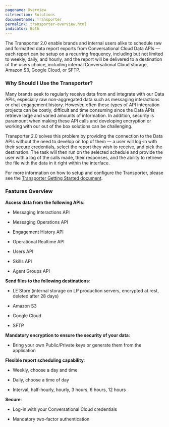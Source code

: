 ```yaml
---
pagename: Overview
sitesection: Solutions
documentname: Transporter
permalink: transporter-overview.html
indicator: Both
---
```


The Transporter 2.0 enable brands and internal users alike to schedule raw and formatted data report exports from Conversational Cloud Data APIs — each report can be setup on a recurring frequency, including but not limited to weekly, daily, and hourly, and the report will be delivered to a destination of the users choice, including internal Conversational Cloud storage, Amazon S3, Google Cloud, or SFTP.

### Why Should I Use the Transporter?

Many brands seek to regularly receive data from and integrate with our Data APIs, especially raw non-aggregated data such as messaging interactions or chat engagement history.  However, often these types of API integration projects can be costly, difficult and time consuming since the Data APIs retrieve large and varied amounts of information. In addition, security is paramount when making these API calls and developing encryption or working with our out of the box solutions can be challenging.

Transporter 2.0 solves this problem by providing the connection to the Data APIs without the need to develop on top of them — a user will log-in with their secure credentials, select the report they wish to receive, and pick the destination. The task will then run on the selected schedule and provide the user with a log of the calls made, their responses, and the ability to retrieve the file with the data in it right within the interface.

<div class="attn-note">For more information on how to setup and configure the Transporter, please see the <a href="transporter-getting-started.html">Transporter Getting Started document</a>.</div>

### Features Overview

**Access data from the following APIs**:

* Messaging Interactions API

* Messaging Operations API

* Engagement History API

* Operational Realtime API

* Users API

* Skills API

* Agent Groups API

**Send files to the following destinations**:

* LE Store (internal storage on LP production servers, encrypted at rest, deleted after 28 days)

* Amazon S3

* Google Cloud

* SFTP

**Mandatory encryption to ensure the security of your data**:

* Bring your own Public/Private keys or generate them from the application

**Flexible report scheduling capability**:

* Weekly, choose a day and time

* Daily, choose a time of day

* Interval, half-hourly, hourly, 3 hours, 6 hours, 12 hours

**Secure**:

* Log-in with your Conversational Cloud credentials

* Mandatory two-factor authentication
